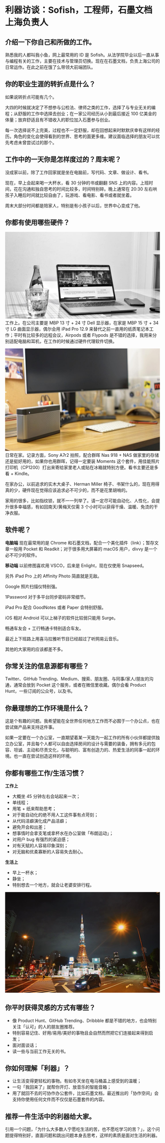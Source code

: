 # 利器访谈：Sofish，工程师，石墨文档上海负责人

## 介绍一下你自己和所做的工作。
熟悉我的人都叫我小鱼，网上最常用的 ID 是 Sofish。从法学院毕业以后一直从事与编程有关的工作，主要在技术与管理员切换。现在在石墨文档，负责上海公司的日常运作。在此之前在饿了么带领大前端团队。

## 你的职业生涯的转折点是什么？
如果说转折点可能有几个。

大四的时候就决定了不想参与公检法、律师之类的工作，选择了与专业无关的编程；从舒服的工作中选择去创业；在一家公司经历从小到最后接近 100 亿美金的体量；放弃舒适且有不错收入的职位加入石墨参与创业。

每一次选择说不上完美，过程也不一定舒服，却在回想起来时默默庆幸有这样的经历。角色的变化会使得看到的世界、思考的面更多维。建议面临选择的朋友可以优先考虑未曾尝试过的那个。

## 工作中的一天你是怎样度过的？周末呢？
没成家以前，除了工作回家就是坐在电脑前，写代码、文章、做设计、看书。

现在，早上会起来喝一大杯水，看 30 分钟的书或翻翻 SNS 上的内容。上班时间，花在沟通和独自思考的时间比较多，时间特别碎。晚上通常在 20:30 左右哄孩子入睡后时间就比较自由了，玩游戏、看电影、看书或者就坐着。

周末大部分时间都是陪家人，特别是有小孩子以后，世界中心变成了他。

## 你都有使用哪些硬件？
![peitu1](images/23_peitu1.PNG)
工作上。在公司主要是 MBP 13 寸 + 24 寸 Dell 显示器，在家是 MBP 15 寸 + 34 寸 LG 曲面显示器，偶尔会用 iPad Pro 12.9 来替代之前一直用的纸质笔记本工作；平时有比较多的远程会议，Airpods 或者 Flypods 是不错的选择，我用来分别适配电脑和耳机，在工作的时候通过硬件代理软件切换。

![peitu2](images/23_peitu2.PNG)
日常在家。记录方面，Sony A7r2 拍照，配合群晖 Nas 918 + NAS 做家里的存储还是挺好用的，如果你也用群晖，记得一定要装 Moments 这个套件，用佳能照片打印机（CP1200）打出来寄给家里老人或贴在冰箱就特别方便。看书主要还是多看 + Kindle。

在家办公，以前追求的实木大桌子、Herman Miller 椅子、书架什么的，现在用得真的少，硬件现在觉得应该追求必不可少的，而不是花里胡哨的。

家用的很多，比如指纹锁，就不一一列举了。请一定尽可能自动化、人性化，会提升很多幸福感，有如回南天/黄梅天仅需 3 个小时可以获得干燥、温暖、免烫的干净衣服。

## 软件呢？
**电脑端**
现在最常用的是 Chrome 和石墨文档，配合一个美化插件（link）；暂存文章一般用 Pocket 和 Readkit；对于很多用大屏幕的 macOS 用户，divvy 是一个必不可少的软件。

**移动端**
以前修图喜欢用 VSCO，后来是 Enlight，现在仅使用 Snapseed。

另外 iPad Pro 上的 Affinity Photo 简直就是无敌。

Google 照片扫描仪特别强。

1Password 对于多平台同步密码非常细节。

iPad Pro 配合 GoodNotes 或者 Paper 会特别舒服。

iOS 相对 Android 可以上梯子的软件比较弱只能用 Surge。

畅通车友会 + 工行畅通卡特别适合车友。

最近上下班路上用喜马拉雅听节目已经超过了听网易云音乐。

其他的大家用的应该都差不多。

## 你常关注的信息源都有哪些？
Twitter、GitHub Trending、Medium、搜索、朋友圈、与同事/家人/朋友的沟通，通常会放到 Pocket 这个服务，或者在微信里收藏。偶尔会看 Product Hunt，一些订阅的公众号，以及书。

## 你最理想的工作环境是什么？
这是个有趣的问题。我希望能在全世界任何地方工作而不必囿于一个办公点，也在尝试做产品来支持这件事。

如果一定要在一个办公室，一直期望着某一天能为一起工作的所有小伙伴都提供独立办公室，并且每个人都可以自由选择房间的设计与需要的装备，拥有多元的包容、坦诚、主动和尽责文化，与聪明的、富有创造力的、热爱生活的同事一起的环境。也一直在尝试创造这样的环境。

## 你都有哪些工作/生活习惯？
**工作上**
- 大概坐 45 分钟左右会站起来一次；
- 单线程；
- 用笔 + 纸来帮助思考；
- 对于能自动化的绝不用人工这件事有点苛刻；
- 从代码洁癖演化成产品洁癖；
- 避免开会和出差；
- 想事情时会拿支笔或拿杯水在办公室做「布朗运动」；
- 对用户 bug 有强烈的紧迫感；
- 对有天赋的人容易印象深刻；
- 对无脑和优柔寡断的人容易失去耐心。

**生活上**
- 早上一杯水；
- 静坐；
- 特别想去一个地方，就会让老婆安排行程。

![peitu3](images/23_peitu3.PNG)

## 你平时获得灵感的方式有哪些？
- 像 Product Hunt、GitHub Trending、Dribbble 都是不错的地方，也会特别关注「认可」的人的朋友圈推荐。
- 特别容易记住、好用/易用/美好的事物且会自然而然把它们连接起来得到启发；
- 面对面谈话；
- 读一些与当前工作无关的书。

## 你如何理解「利器」？ 
- 让生活变得更轻松的事物。有如冬天坐在电马桶盖上感受到的温暖；
- 一句「我回来了」就帮你开灯、放音乐的智能音箱；
- 用了就回不去的可协作办公套件，比如石墨文档，最近推出的「协作空间」会支持你使用任何文件而不仅仅是石墨套件的内容。

## 推荐一件生活中的利器给大家。
引用一个问题，「为什么大多数人宁愿吃生活的苦，也不愿吃学习的苦？」，这个问题提得特别好，直面问题和跳出问题本身去思考，这样的素质是面对生活的利器。

